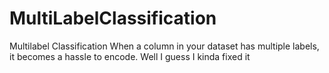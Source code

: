 # MultiLabelClassification
Multilabel Classification
When a column in your dataset has multiple labels, it becomes a hassle to encode. Well I guess I kinda fixed it 
